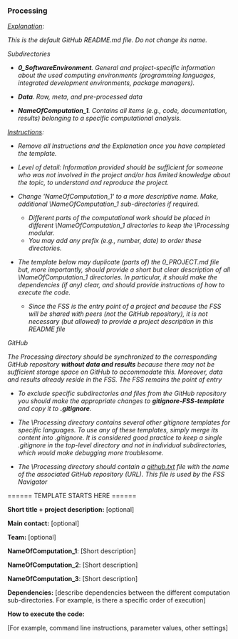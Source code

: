 ### Processing



<u>*Explanation*</u>:

*This is the default GitHub README.md file. Do not change its name.*



*Subdirectories*

* ***0_SoftwareEnvironment**.  General and project-specific information about the used computing environments (programming languages, integrated development environments, package managers).*

* ***Data**. Raw, meta, and pre-processed data*

* ***NameOfComputation_1**.  Contains all items (e.g., code, documentation, results) belonging to a specific computational analysis.*

  

*<u>Instructions</u>:* 

* *Remove all Instructions and the Explanation once you have completed the template.*

* *Level of detail: Information provided should be sufficient for someone who was not involved in the project and/or has limited knowledge about the topic,  to understand and reproduce the project.* 

  

* *Change 'NameOfComputation_1' to a more descriptive name. Make, additional \NameOfComputation_1 sub-directories if required.*
  
  * *Different parts of the computational work should be placed in different \NameOfComputation_1 directories to keep the \Processing modular.* 
  * *You may add any prefix (e.g., number, date) to order these directories.*



* *The template below may duplicate (parts of) the 0_PROJECT.md file but, more importantly, should provide a short but clear description of all \NameOfComputation_1 directories. In particular, it should make the dependencies (if any) clear, and should provide instructions of how to execute the code.* 
  * *Since the FSS is the entry point of a project and because the FSS will be shared with peers (not the GitHub repository), it is not necessary (but allowed) to provide a project description in this README file*



*GitHub*

*The Processing directory should be synchronized to the corresponding GitHub repository **without data and results** because there may not be sufficient storage space on GitHub to accommodate this.  Moreover, data and results already reside in the FSS. The FSS remains the point of entry*

* *To exclude specific subdirectories and files from the GitHub repository you should make the appropriate changes to **gitignore-FSS-template** and copy it to **.gitignore**.* 
* *The \Processing directory contains several other gitignore templates for specific languages. To use any of these templates, simply merge its content into .gitignore.  It is considered good practice to keep a single .gitignore in the top-level directory and not in individual subdirectories, which would make debugging more troublesome.*

* *The \Processing directory should contain a <u>github.txt</u> file with the name of  the associated GitHub repository (URL). This file is used by the FSS Navigator*



====== TEMPLATE STARTS HERE ======

**Short title + project description:** [optional]

**Main contact:** [optional]

**Team:** [optional]



**NameOfComputation_1**:  [Short description]

**NameOfComputation_2**:  [Short description]

**NameOfComputation_3**:  [Short description]



**Dependencies:** [describe dependencies between the different computation sub-directories. For example, is there a specific order of execution]



**How to execute the code:**

[For example, command line instructions, parameter values, other settings]
